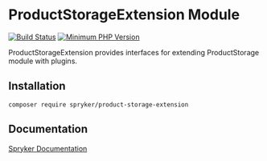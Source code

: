 # ProductStorageExtension Module
[![Build Status](https://travis-ci.org/spryker/product-storage-extension.svg)](https://travis-ci.org/spryker/product-storage-extension)
[![Minimum PHP Version](https://img.shields.io/badge/php-%3E%3D%207.3-8892BF.svg)](https://php.net/)

ProductStorageExtension provides interfaces for extending ProductStorage module with plugins.

## Installation

```
composer require spryker/product-storage-extension
```

## Documentation

[Spryker Documentation](https://academy.spryker.com/developing_with_spryker/module_guide/modules.html)
